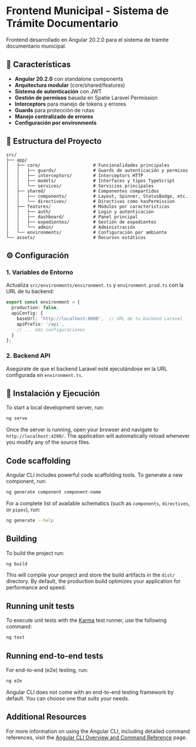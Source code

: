 # Frontend Municipal - Sistema de Trámite Documentario

Frontend desarrollado en Angular 20.2.0 para el sistema de trámite documentario municipal.

## 🚀 Características

- **Angular 20.2.0** con standalone components
- **Arquitectura modular** (core/shared/features)
- **Sistema de autenticación** con JWT
- **Gestión de permisos** basada en Spatie Laravel Permission
- **Interceptors** para manejo de tokens y errores
- **Guards** para protección de rutas
- **Manejo centralizado de errores**
- **Configuración por environments**

## 📁 Estructura del Proyecto

```
src/
├── app/
│   ├── core/                    # Funcionalidades principales
│   │   ├── guards/              # Guards de autenticación y permisos
│   │   ├── interceptors/        # Interceptors HTTP
│   │   ├── models/              # Interfaces y tipos TypeScript
│   │   └── services/            # Servicios principales
│   ├── shared/                  # Componentes compartidos
│   │   ├── components/          # Layout, Spinner, StatusBadge, etc.
│   │   └── directives/          # Directivas como hasPermission
│   ├── features/                # Módulos por características
│   │   ├── auth/                # Login y autenticación
│   │   ├── dashboard/           # Panel principal
│   │   ├── expedientes/         # Gestión de expedientes
│   │   └── admin/               # Administración
│   └── environments/            # Configuración por ambiente
└── assets/                      # Recursos estáticos
```

## ⚙️ Configuración

### 1. Variables de Entorno

Actualiza `src/environments/environment.ts` y `environment.prod.ts` con la URL de tu backend:

```typescript
export const environment = {
  production: false,
  apiConfig: {
    baseUrl: 'http://localhost:8000',  // URL de tu backend Laravel
    apiPrefix: '/api',
    // ... más configuraciones
  }
};
```

### 2. Backend API

Asegúrate de que el backend Laravel esté ejecutándose en la URL configurada en `environment.ts`.

## 🔧 Instalación y Ejecución

To start a local development server, run:

```bash
ng serve
```

Once the server is running, open your browser and navigate to `http://localhost:4200/`. The application will automatically reload whenever you modify any of the source files.

## Code scaffolding

Angular CLI includes powerful code scaffolding tools. To generate a new component, run:

```bash
ng generate component component-name
```

For a complete list of available schematics (such as `components`, `directives`, or `pipes`), run:

```bash
ng generate --help
```

## Building

To build the project run:

```bash
ng build
```

This will compile your project and store the build artifacts in the `dist/` directory. By default, the production build optimizes your application for performance and speed.

## Running unit tests

To execute unit tests with the [Karma](https://karma-runner.github.io) test runner, use the following command:

```bash
ng test
```

## Running end-to-end tests

For end-to-end (e2e) testing, run:

```bash
ng e2e
```

Angular CLI does not come with an end-to-end testing framework by default. You can choose one that suits your needs.

## Additional Resources

For more information on using the Angular CLI, including detailed command references, visit the [Angular CLI Overview and Command Reference](https://angular.dev/tools/cli) page.
